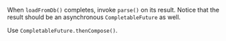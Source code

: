 When `loadFromDb()` completes, invoke `parse()` on its result.
Notice that the result should be an asynchronous `CompletableFuture` as well.

<div class="hint">

Use `CompletableFuture.thenCompose()`.

</div>
